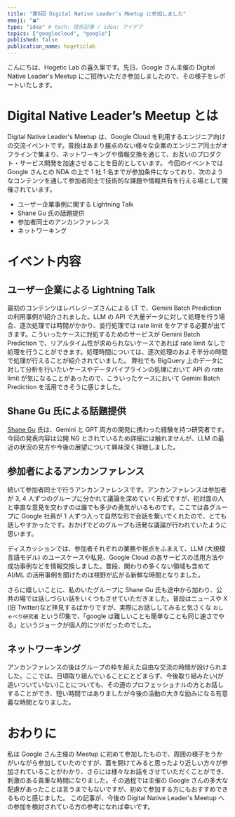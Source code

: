```yaml
---
title: "第6回 Digital Native Leader’s Meetup に参加しました"
emoji: "🍀"
type: "idea" # tech: 技術記事 / idea: アイデア
topics: ["googlecloud", "google"]
published: false
publication_name: hogeticlab
---
```


こんにちは、Hogetic Lab の喜久里です。先日、Google さん主催の Digital Native Leader's Meetup にご招待いただき参加しましたので、その様子をレポートいたします。


# Digital Native Leader’s Meetup とは
Digital Native Leader's Meetup は、Google Cloud を利用するエンジニア向けの交流イベントです。普段はあまり接点のない様々な企業のエンジニア同士がオフラインで集まり、ネットワーキングや情報交換を通じて、お互いのプロダクト・サービス開発を加速させることを目的としています。
今回のイベントでは Google さんとの NDA の上で 1 社 1 名までが参加条件になっており、次のようなコンテンツを通して参加者同士で技術的な課題や情報共有を行える場として開催されています。
- ユーザー企業事例に関する Lightning Talk
- Shane Gu 氏の話題提供
- 参加者同士のアンカンファレンス
- ネットワーキング


# イベント内容
## ユーザー企業による Lightning Talk
最初のコンテンツはレバレジーズさんによる LT で、Gemini Batch Prediction の利用事例が紹介されました。LLM の API で大量データに対して処理を行う場合、逐次処理では時間がかかり、並行処理では rate limit をケアする必要が出てきます。こういったケースに対処するためのサービスが Gemini Batch Prediction で、リアルタイム性が求められないケースであれば rate limit なしで処理を行うことができます。処理時間については、逐次処理のおよそ半分の時間で処理が行えることが紹介されていました。
弊社でも BigQuery 上のデータに対して分析を行いたいケースやデータパイプラインの処理において API の rate limit が気になることがあったので、こういったケースにおいて Gemini Batch Prediction を活用できそうに感じました。

## Shane Gu 氏による話題提供
[Shane Gu](https://x.com/shaneguml) 氏は、Gemini と GPT 両方の開発に携わった経験を持つ研究者です。今回の発表内容は公開 NG とされているため詳細には触れませんが、LLM の最近の状況の見方や今後の展望について興味深く拝聴しました。

## 参加者によるアンカンファレンス
続いて参加者同士で行うアンカンファレンスです。アンカンファレンスは参加者が 3, 4 人ずつのグループに分かれて議論を深めていく形式ですが、初対面の人と率直な意見を交わすのは誰でも多少の勇気がいるものです。ここでは各グループに Google 社員が 1 人ずつ入って自然な形で会話を繋いでくれたので、とても話しやすかったです。おかげでどのグループも活発な議論が行われていたように思います。

ディスカッションでは、参加者それぞれの業務や視点をふまえて、LLM (大規模言語モデル) のユースケースや私見、Google Cloud の各サービスの活用方法や成功事例などを情報交換しました。普段、関わりの多くない領域も含めて AI/ML の活用事例を聞けたのは視野が広がる新鮮な時間となりました。

さらに嬉しいことに、私のいたグループに Shane Gu 氏も途中から加わり、公共の場では話しづらい話をいくつもさせていただきました。普段はニュースや X (旧 Twitter)など拝見するばかりですが、実際にお話ししてみると気さくな `おしゃべり研究者` という印象で、「google は難しいことも簡単なことも同じ速さでやる」というジョークが個人的にツボだったのでした。

## ネットワーキング
アンカンファレンスの後はグループの枠を超えた自由な交流の時間が設けられました。ここでは、日頃取り組んでいることにとどまらず、今後取り組みたい(が追いついていない)ことについても、その道のプロフェッショナルの方とお話しすることができ、短い時間ではありましたが今後の活動の大きな励みになる有意義な時間となりました。


# おわりに
私は Google さん主催の Meetup に初めて参加したもので、周囲の様子をうかがいながら参加していたのですが、蓋を開けてみると思ったより近しい方々が参加されていることがわかり、さらには様々なお話をさせていただくことができ、刺激のある貴重な時間になりました。その過程では主催の Google さんの多大な配慮があったことは言うまでもないですが、初めて参加する方にもおすすめできるものと感じました。
この記事が、今後の Digital Native Leader's Meetup への参加を検討されている方の参考になれば幸いです。
